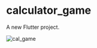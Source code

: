 # calculator_game

A new Flutter project.

  ![cal_game](https://user-images.githubusercontent.com/44363093/106724839-c3324800-6619-11eb-8d9f-b34aaedbc03a.gif)


